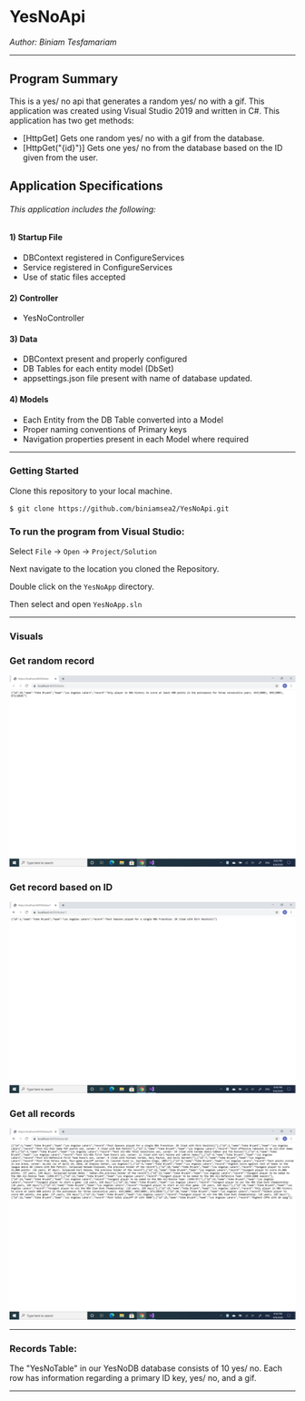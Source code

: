 # YesNoApi  
*Author: Biniam Tesfamariam*

----

## Program Summary 
This is a yes/ no api that generates a random yes/ no with a gif. This application was created using Visual Studio 2019 and written in C#. This application has two get methods: 

- [HttpGet] Gets one random yes/ no with a gif from the database.  
- [HttpGet("{id}")] Gets one yes/ no from the database based on the ID given from the user.   

## Application Specifications
###### This application includes the following:  

#### 1) Startup File 
- DBContext registered in ConfigureServices  
- Service registered in ConfigureServices    
- Use of static files accepted  

#### 2) Controller  
- YesNoController  

#### 3) Data  
- DBContext present and properly configured  
- DB Tables for each entity model (DbSet<YesNo>)  
- appsettings.json file present with name of database updated.  
 
#### 4) Models  
- Each Entity from the DB Table converted into a Model  
- Proper naming conventions of Primary keys  
- Navigation properties present in each Model where required  
---

### Getting Started
Clone this repository to your local machine.

```
$ git clone https://github.com/biniamsea2/YesNoApi.git
```

### To run the program from Visual Studio:
Select ```File``` -> ```Open``` -> ```Project/Solution```

Next navigate to the location you cloned the Repository.

Double click on the ```YesNoApp``` directory.

Then select and open ```YesNoApp.sln```

---

### Visuals

### Get random record
![Image 1](https://github.com/biniamsea2/KobeAPI/blob/master/Screenshot%20(4).png)
### Get record based on ID
![Image 1](https://github.com/biniamsea2/KobeAPI/blob/master/Screenshot%20(5).png)
### Get all records
![Image 1](https://github.com/biniamsea2/KobeAPI/blob/master/Screenshot%20(6).png)

---
### Records Table:  
The "YesNoTable" in our YesNoDB database consists of 10 yes/ no. Each row has information regarding a primary ID key, yes/ no, and a gif. 

---
